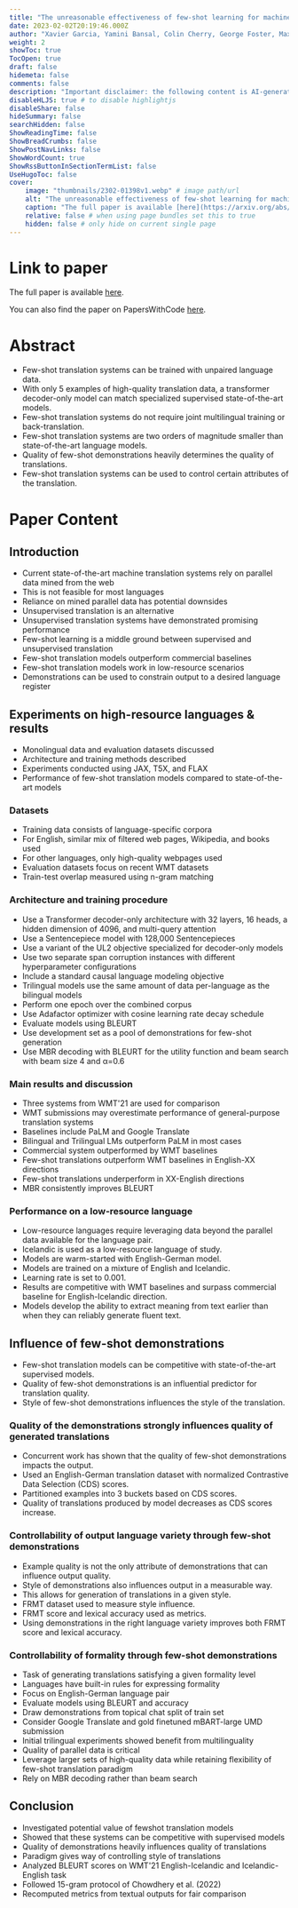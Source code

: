```yaml
---
title: "The unreasonable effectiveness of few-shot learning for machine translation"
date: 2023-02-02T20:19:46.000Z
author: "Xavier Garcia, Yamini Bansal, Colin Cherry, George Foster, Maxim Krikun and 3 others"
weight: 2
showToc: true
TocOpen: true
draft: false
hidemeta: false
comments: false
description: "Important disclaimer: the following content is AI-generated, please make sure to fact check the presented information by reading the full paper."
disableHLJS: true # to disable highlightjs
disableShare: false
hideSummary: false
searchHidden: false
ShowReadingTime: false
ShowBreadCrumbs: false
ShowPostNavLinks: false
ShowWordCount: true
ShowRssButtonInSectionTermList: false
UseHugoToc: false
cover:
    image: "thumbnails/2302-01398v1.webp" # image path/url
    alt: "The unreasonable effectiveness of few-shot learning for machine translation" # alt text
    caption: "The full paper is available [here](https://arxiv.org/abs/2302.01398)." # display caption under cover
    relative: false # when using page bundles set this to true
    hidden: false # only hide on current single page
---
```


# Link to paper
The full paper is available [here](https://arxiv.org/abs/2302.01398).

You can also find the paper on PapersWithCode [here](https://paperswithcode.com/paper/the-unreasonable-effectiveness-of-few-shot).

# Abstract
- Few-shot translation systems can be trained with unpaired language data.
- With only 5 examples of high-quality translation data, a transformer decoder-only model can match specialized supervised state-of-the-art models.
- Few-shot translation systems do not require joint multilingual training or back-translation.
- Few-shot translation systems are two orders of magnitude smaller than state-of-the-art language models.
- Quality of few-shot demonstrations heavily determines the quality of translations.
- Few-shot translation systems can be used to control certain attributes of the translation.

# Paper Content

## Introduction
- Current state-of-the-art machine translation systems rely on parallel data mined from the web
- This is not feasible for most languages
- Reliance on mined parallel data has potential downsides
- Unsupervised translation is an alternative
- Unsupervised translation systems have demonstrated promising performance
- Few-shot learning is a middle ground between supervised and unsupervised translation
- Few-shot translation models outperform commercial baselines
- Few-shot translation models work in low-resource scenarios
- Demonstrations can be used to constrain output to a desired language register

## Experiments on high-resource languages & results
- Monolingual data and evaluation datasets discussed
- Architecture and training methods described
- Experiments conducted using JAX, T5X, and FLAX
- Performance of few-shot translation models compared to state-of-the-art models

### Datasets
- Training data consists of language-specific corpora
- For English, similar mix of filtered web pages, Wikipedia, and books used
- For other languages, only high-quality webpages used
- Evaluation datasets focus on recent WMT datasets
- Train-test overlap measured using n-gram matching

### Architecture and training procedure
- Use a Transformer decoder-only architecture with 32 layers, 16 heads, a hidden dimension of 4096, and multi-query attention
- Use a Sentencepiece model with 128,000 Sentencepieces
- Use a variant of the UL2 objective specialized for decoder-only models
- Use two separate span corruption instances with different hyperparameter configurations
- Include a standard causal language modeling objective
- Trilingual models use the same amount of data per-language as the bilingual models
- Perform one epoch over the combined corpus
- Use Adafactor optimizer with cosine learning rate decay schedule
- Evaluate models using BLEURT
- Use development set as a pool of demonstrations for few-shot generation
- Use MBR decoding with BLEURT for the utility function and beam search with beam size 4 and α=0.6

### Main results and discussion
- Three systems from WMT'21 are used for comparison
- WMT submissions may overestimate performance of general-purpose translation systems
- Baselines include PaLM and Google Translate
- Bilingual and Trilingual LMs outperform PaLM in most cases
- Commercial system outperformed by WMT baselines
- Few-shot translations outperform WMT baselines in English-XX directions
- Few-shot translations underperform in XX-English directions
- MBR consistently improves BLEURT

### Performance on a low-resource language
- Low-resource languages require leveraging data beyond the parallel data available for the language pair.
- Icelandic is used as a low-resource language of study.
- Models are warm-started with English-German model.
- Models are trained on a mixture of English and Icelandic.
- Learning rate is set to 0.001.
- Results are competitive with WMT baselines and surpass commercial baseline for English-Icelandic direction.
- Models develop the ability to extract meaning from text earlier than when they can reliably generate fluent text.

## Influence of few-shot demonstrations
- Few-shot translation models can be competitive with state-of-the-art supervised models.
- Quality of few-shot demonstrations is an influential predictor for translation quality.
- Style of few-shot demonstrations influences the style of the translation.

### Quality of the demonstrations strongly influences quality of generated translations
- Concurrent work has shown that the quality of few-shot demonstrations impacts the output.
- Used an English-German translation dataset with normalized Contrastive Data Selection (CDS) scores.
- Partitioned examples into 3 buckets based on CDS scores.
- Quality of translations produced by model decreases as CDS scores increase.

### Controllability of output language variety through few-shot demonstrations
- Example quality is not the only attribute of demonstrations that can influence output quality.
- Style of demonstrations also influences output in a measurable way.
- This allows for generation of translations in a given style.
- FRMT dataset used to measure style influence.
- FRMT score and lexical accuracy used as metrics.
- Using demonstrations in the right language variety improves both FRMT score and lexical accuracy.

### Controllability of formality through few-shot demonstrations
- Task of generating translations satisfying a given formality level
- Languages have built-in rules for expressing formality
- Focus on English-German language pair
- Evaluate models using BLEURT and accuracy
- Draw demonstrations from topical chat split of train set
- Consider Google Translate and gold finetuned mBART-large UMD submission
- Initial trilingual experiments showed benefit from multilinguality
- Quality of parallel data is critical
- Leverage larger sets of high-quality data while retaining flexibility of few-shot translation paradigm
- Rely on MBR decoding rather than beam search

## Conclusion
- Investigated potential value of fewshot translation models
- Showed that these systems can be competitive with supervised models
- Quality of demonstrations heavily influences quality of translations
- Paradigm gives way of controlling style of translations
- Analyzed BLEURT scores on WMT'21 English-Icelandic and Icelandic-English task
- Followed 15-gram protocol of Chowdhery et al. (2022)
- Recomputed metrics from textual outputs for fair comparison
